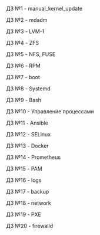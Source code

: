 ДЗ №1 - manual_kernel_update

ДЗ №2 - mdadm

ДЗ №3 - LVM-1

ДЗ №4 - ZFS

ДЗ №5 - NFS, FUSE

ДЗ №6 - RPM

ДЗ №7 - boot

ДЗ №8 - Systemd

ДЗ №9 - Bash

ДЗ №10 - Управление процессами

ДЗ №11 - Ansible

ДЗ №12 - SELinux

ДЗ №13 - Docker

ДЗ №14 - Prometheus

ДЗ №15 - PAM

ДЗ №16 - logs

ДЗ №17 - backup

ДЗ №18 - network

ДЗ №19 - PXE

ДЗ №20 - firewalld
